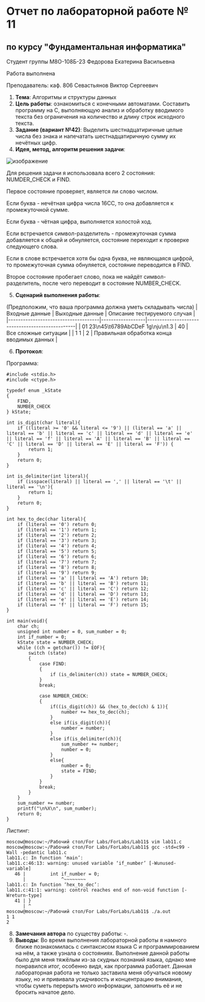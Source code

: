 # Отчет по лабораторной работе № 11
## по курсу "Фундаментальная информатика"

Студент группы М8О-108Б-23 Федорова Екатерина Васильевна

Работа выполнена 

Преподаватель: каф. 806 Севастьянов Виктор Сергеевич

1. **Тема**: Алгоритмы и структуры данных
2. **Цель работы**: ознакомиться с конечными автоматами. Составить программу на С, выполняющую анализ и обработку вводимого текста без ограничения на количество и длину строк исходного текста.
3. **Задание (вариант №42)**: Выделить шестнадцатиричные целые числа без знака и напечатать шестнадцатиричную сумму их нечётных цифр.
4. **Идея, метод, алгоритм решения задачи**:

![изображение](https://github.com/Ekaterina108B/ForLabs/assets/144663808/f5682cf4-fbfc-4fd3-9221-d1aa94d6594e)

Для решения задачи я использовала всего 2 состояния: NUMDER_CHECK и FIND.

Первое состояние проверяет, является ли слово числом.

Если буква - нечётная цифра числа 16СС, то она добавляется к промежуточной сумме.

Если буква - чётная цифра, выполняется холостой ход.

Если встречается символ-разделитель - промежуточная сумма добавляется к общей и обнуляется, состояние 
переходит к проверке следующего слова.

Если в слове встречается хотя бы одна буква, не являющаяся цифрой, то промежуточная сумма обнуляется, состояние переводится в FIND.

Второе состояние пробегает слово, пока не найдёт символ-разделитель, после чего переводит в состояние NUMBER_CHECK.

5. **Сценарий выполнения работы**:

(Предположим, что ваша программа должна уметь складывать числа)
| Входные данные                      | Выходные данные  | Описание тестируемого случая                    |
|-------------------------------------|------------------|-------------------------------------------------|
| 01 23\n45\t6789AbCDeF 1g\nju\n1.3   | 40               | Все сложные ситуации                            |
| 1 1                                 | 2                | Правильная обработка конца вводимых данных      |


6. **Протокол**:

Программа:

```
#include <stdio.h>
#include <ctype.h>

typedef enum _kState
{
	FIND,
	NUMBER_CHECK
} kState;

int is_digit(char literal){
    if ((literal >= '0' && literal <= '9') || (literal == 'a' || literal == 'b' || literal == 'c' || literal == 'd' || literal == 'e' || literal == 'f' || literal == 'A' || literal == 'B' || literal == 'C' || literal == 'D' || literal == 'E' || literal == 'F')) {
        return 1;
    }
    return 0;
}

int is_delimiter(int literal){
    if (isspace(literal) || literal == ',' || literal == '\t' || literal == '\n'){
        return 1;
    }
    return 0;
}

int hex_to_dec(char literal){
    if (literal == '0') return 0;
    if (literal == '1') return 1;
    if (literal == '2') return 2;
    if (literal == '3') return 3;
    if (literal == '4') return 4;
    if (literal == '5') return 5;
    if (literal == '6') return 6;
    if (literal == '7') return 7;
    if (literal == '8') return 8;
    if (literal == '9') return 9;
    if (literal == 'a' || literal == 'A') return 10;
    if (literal == 'b' || literal == 'B') return 11;
    if (literal == 'c' || literal == 'C') return 12;
    if (literal == 'd' || literal == 'D') return 13;
    if (literal == 'e' || literal == 'E') return 14;
    if (literal == 'f' || literal == 'F') return 15;
}

int main(void){
	char ch;
	unsigned int number = 0, sum_number = 0;
	int if_number = 0;
	kState state = NUMBER_CHECK;
	while ((ch = getchar()) != EOF){
		switch (state)
		{
			case FIND:
			{
			    if (is_delimiter(ch)) state = NUMBER_CHECK;
			}
			break;
			
			case NUMBER_CHECK:
			{
			    if((is_digit(ch)) && (hex_to_dec(ch) & 1)){
			        number += hex_to_dec(ch);
			    }
			    else if(is_digit(ch)){
			        number = number;
			    }
			    else if(is_delimiter(ch)){
			        sum_number += number;
			        number = 0;
			    }
			    else{
			        number = 0;
			        state = FIND;
			    }
			}
			break;
		}
	}
	sum_number += number;	
	printf("\n%X\n", sum_number);
    return 0;
}
```

Листинг:
```
moscow@moscow:~/Рабочий стол/For Labs/ForLabs/Lab11$ vim lab11.c
moscow@moscow:~/Рабочий стол/For Labs/ForLabs/Lab11$ gcc -std=c99 -Wall -pedantic lab11.c
lab11.c: In function ‘main’:
lab11.c:46:13: warning: unused variable ‘if_number’ [-Wunused-variable]
   46 |         int if_number = 0;
      |             ^~~~~~~~~
lab11.c: In function ‘hex_to_dec’:
lab11.c:41:1: warning: control reaches end of non-void function [-Wreturn-type]
   41 | }
      | ^
moscow@moscow:~/Рабочий стол/For Labs/ForLabs/Lab11$ ./a.out
1 1
2

```

8. **Замечания автора** по существу работы: -.
9. **Выводы**: Во время выполнения лабораторной работы я намного ближе познакомилась с синтаксисом языка C и программированием на нём,
а также узнала о состояниях. Выполнение данной работы было для меня тяжёлым из-за скудных познаний языка,
однако мне понравился итог, особенно видя, как программа работает. Данная лабораторная работа не только заставила меня
обучаться новому языку, но и прививала усидчивость и концентрацию внимания, чтобы суметь перерыть много информации,
запомнить её и не бросить начатое дело.
